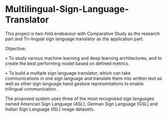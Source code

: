 # Multilingual-Sign-Language-Translator

This project is two-fold endeavour with Comparative Study as the research part and Tri-lingual sign language translator as the application part. 

Objective:  

•	To study various machine learning and deep learning architectures, and to create the best performing model based on defined metrics.

•	To build a multiple sign language translator, which can take communications in one sign language and translate them into written text as well as other sign language hand gesture representations to enable trilingual communication. 

The proposed system uses three of the most recognised sign languages named American Sign Language (ASL), German Sign Language (GSL) and Indian Sign Language (ISL) image datasets. 

